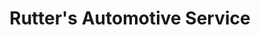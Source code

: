 ---
title: "Rutter's Automotive Service"
url: /milwaukee/rutters-automotive-service/
shop: Autowerkstatt
---
